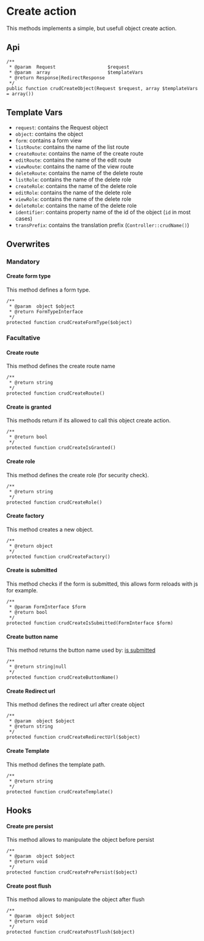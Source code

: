 # Create action

This methods implements a simple, but usefull object create action.

## Api

```{.php}
/**
 * @param  Request                   $request
 * @param  array                     $templateVars
 * @return Response|RedirectResponse
 */
public function crudCreateObject(Request $request, array $templateVars = array())
```

## Template Vars

 * `request`: contains the Request object
 * `object`: contains the object
 * `form`: contains a form view
 * `listRoute`: contains the name of the list route
 * `createRoute`: contains the name of the create route
 * `editRoute`: contains the name of the edit route
 * `viewRoute`: contains the name of the view route
 * `deleteRoute`: contains the name of the delete route
 * `listRole`: contains the name of the delete role
 * `createRole`: contains the name of the delete role
 * `editRole`: contains the name of the delete role
 * `viewRole`: contains the name of the delete role
 * `deleteRole`: contains the name of the delete role
 * `identifier`: contains property name of the id of the object (`id` in most cases)
 * `transPrefix`: contains the translation prefix (`Controller::crudName()`)

## Overwrites

### Mandatory

#### Create form type

This method defines a form type.

```{.php}
/**
 * @param  object $object
 * @return FormTypeInterface
 */
protected function crudCreateFormType($object)
```

### Facultative

#### Create route

This method defines the create route name

```{.php}
/**
 * @return string
 */
protected function crudCreateRoute()
```

#### Create is granted

This methods return if its allowed to call this object create action.

```{.php}
/**
 * @return bool
 */
protected function crudCreateIsGranted()
```

#### Create role

This method defines the create role (for security check).

```{.php}
/**
 * @return string
 */
protected function crudCreateRole()
```

#### Create factory

This method creates a new object.

```{.php}
/**
 * @return object
 */
protected function crudCreateFactory()
```

#### Create is submitted

This method checks if the form is submitted, this allows form reloads with js for example.

```{.php}
/**
 * @param FormInterface $form
 * @return bool
 */
protected function crudCreateIsSubmitted(FormInterface $form)
```

#### Create button name

This method returns the button name used by: [is submitted][1]

```{.php}
/**
 * @return string|null
 */
protected function crudCreateButtonName()
```

#### Create Redirect url

This method defines the redirect url after create object

```{.php}
/**
 * @param  object $object
 * @return string
 */
protected function crudCreateRedirectUrl($object)
```

#### Create Template

This method defines the template path.

```{.php}
/**
 * @return string
 */
protected function crudCreateTemplate()
```

## Hooks

#### Create pre persist

This method allows to manipulate the object before persist

```{.php}
/**
 * @param  object $object
 * @return void
 */
protected function crudCreatePrePersist($object)
```

#### Create post flush

This method allows to manipulate the object after flush

```{.php}
/**
 * @param  object $object
 * @return void
 */
protected function crudCreatePostFlush($object)
```

[1]: #edit-is-submitted